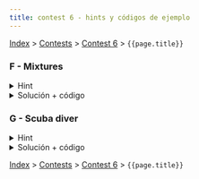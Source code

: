 ```yaml
---
title: contest 6 - hints y códigos de ejemplo
---
```


[Index](../index) > [Contests](../contests) > [Contest 6](../contests#contest-6) > ```{{page.title}}```

### F - Mixtures
<details> 
  <summary>Hint</summary>
  Podemos ver el problema desde el final del proceso hasta el principio, es decir, cual es el óptimo para las últimas 2 pociones que mezclemos? Sabemos que el humo que genera esta última mezcla sólo depende de los colores de las mezclas que contiene cada una, pero al poder juntarse sólo con adyacentes, necesariamente cada mezcla es la unión de un segmento contiguo de las pociones iniciales. Si pensamos el proceso de esta forma basta con tomar cada vez la opción que nos genere menos humo en generar estas "últimas pociones" y mezclarlas.
</details>
<details> 
  <summary>Solución + código</summary>
  Siguiendo lo expresado en el Hint, podemos hacer un DP sobre todos los segmentos contiguos de pociones iniciales, y para cada uno de estos el dp calcula el punto óptimo para unirlo, es decir cómo separar en 2 el segmento en cuestión de tal forma que si cada uno de los nuevos segmentos se mezcla de manera óptima, esta última mezcla genere la menor cantidad de humo (tomando en cuenta el humo óptimo de sus subsegmentos). Para calcular el humo de los subsegmentos basta ocupar la misma función dp sobre ellos.
  <a href="https://github.com/BenjaminRubio/CompetitiveProgramming/blob/master/Problems/SPOJ/Mixtures.cpp">Código de ejemplo</a>
</details>

### G - Scuba diver
<details> 
  <summary>Hint</summary>
  Podemos pensar este problema como decidir cilindro por cilindro si es que es óptimo tenerlo en los tanques finales o no, de esta forma se puede pensar la decisión de cada cilindro como subproblema, donde esta depende del peso óptimo para tener el oxígeno y nitrógeno restante (suponiendo que tomaste el tanque).
</details>
<details> 
  <summary>Solución + código</summary>
  Tomando en cuenta el hint, podemos pensar en hacer las elecciones en orden, es decir, podemos hacer un dp que dependa de 3 variables, indice, oxígeno a llevar y nitrógeno a llevar, y el índice indica que decidiremos sobre el i-ésimo tanque considerando sólo los tanques con índices mayores o iguales a i. Esto no cambia el resultado, pues cualquier configuración de tanques puede ser elegida en orden. Luego para cada subproblema hay dos opciones, llevar o no el i-ésimo tanque, si no lo llevamos el subproblema es equivalente al dp desde i+1 con los mismos requerimientos de oxígeno y nitrógeno. Pero si lo llevamos la respuesta es el peso del tanque más el óptimo desde i+1 de los requerimientos quitándole el aporte del tanque i.
  De esta forma la respuesta puede ser accedida desde el subproblema desde el primer índice y los requerimientos iniciales.
  <a href="https://github.com/BenjaminRubio/CompetitiveProgramming/blob/master/Problems/SPOJ/ScubaDiver.cpp">Código de ejemplo</a>
</details>

<!-- <details> 
  <summary>Hint</summary>   
</details>
<details> 
  <summary>Solución + código</summary>
  <a href="">Código de ejemplo</a>
</details> -->

[Index](../index) > [Contests](../contests) > [Contest 6](../contests#contest-6) > ```{{page.title}}```
